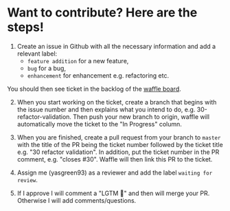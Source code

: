# Want to contribute? Here are the steps!

1. Create an issue in Github with all the necessary information and add a relevant label:
    - `feature addition` for a new feature,
    - `bug` for a bug,
    - `enhancement` for enhancement e.g. refactoring etc.

You should then see ticket in the backlog of the [waffle board](https://waffle.io/yasgreen93/objectives-organiser-api).

2. When you start working on the ticket, create a branch that begins with the issue number and then explains what you intend to do, e.g. 30-refactor-validation. Then push your new branch to origin, waffle will automatically move the ticket to the "In Progress" column.

3. When you are finished, create a pull request from your branch to `master` with the title of the PR being the ticket number followed by the ticket title e.g. "30 refactor validation". In addition, put the ticket number in the PR comment, e.g. "closes #30". Waffle will then link this PR to the ticket.

4. Assign me (yasgreen93) as a reviewer and add the label `waiting for review`.

5. If I approve I will comment a "LGTM 🌈" and then will merge your PR. Otherwise I will add comments/questions.
